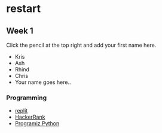 # restart

## Week 1

Click the pencil at the top right and add your first name here.

* Kris
* Ash
* Rhind
* Chris
* Your name goes here..


### Programming

* [replit](https://replit.com)
* [HackerRank](https://hackerrank.com)
* [Programiz Python](https://www.programiz.com/python-programming)
